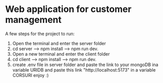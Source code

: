 # Web application for customer management
A few steps for the project to run:
1. Open the terminal and enter the server folder 
2. cd server --> npm install --> npm run dev.
3. Open a new terminal and enter the client folder
4. cd client --> npm install --> npm run dev.
5. create .env file in server folder and paste the link to your mongoDB ina variable URIDB and paste this link "http://localhost:5173" in a variable CORSURI
enjoy :)
